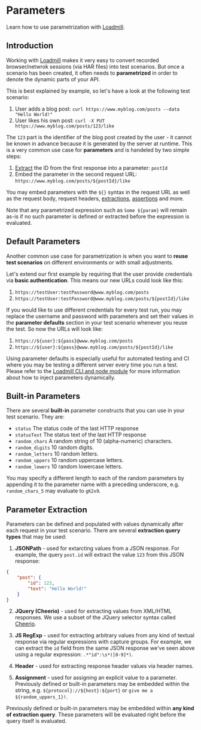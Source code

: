 # Parameters

Learn how to use parametrization with [Loadmill](https://www.loadmill.com).

## Introduction

Working with [Loadmill](https://www.loadmill.com) makes it very easy to convert recorded browser/netwrok sessions (via HAR files) into test scenarios. But once a scenario has been created, it often needs to **parametrized** in order to denote the dynamic parts of your API.

This is best explained by example, so let's have a look at the following test scenario:

1. User adds a blog post: `curl https://www.myblog.com/posts --data "Hello World!"`
2. User likes his own post: `curl -X PUT https://www.myblog.com/posts/123/like`

The `123` part is the identifier of the blog post created by the user - it cannot be known in advance because it is generated by the server at runtime. This is a very common use case for **parameters** and is handeled by two simple steps:

1. [Extract](#parameter-extraction) the ID from the first response into a parameter: `postId`
2. Embed the parameter in the second request URL: `https://www.myblog.com/posts/${postId}/like`

You may embed parameters with the `${}` syntax in the request URL as well as the request body, request headers, [extractions](#parameter-extraction), [assertions](assertions.html) and more.

Note that any parametrized expression such as `Some ${param}` will remain as-is if no such parameter is defined or extracted before the expression is evaluated.

## Default Parameters

Another common use case for parametrization is when you want to **reuse test scenarios** on different environments or with small adjustments.

Let's extend our first example by requiring that the user provide credentials via **basic authentication**. This means our new URLs could look like this:

1. `https://testUser:testPassword@www.myblog.com/posts`
2. `https://testUser:testPassword@www.myblog.com/posts/${postId}/like`

If you would like to use different credentials for every test run, you may replace the username and password with parameters and set their values in the **parameter defaults** section in your test scenario whenever you reuse the test. So now the URLs will look like:

1. `https://${user}:${pass}@www.myblog.com/posts`
2. `https://${user}:${pass}@www.myblog.com/posts/${postId}/like`

Using parameter defaults is especially useful for automated testing and CI where you may be testing a different server every time you run a test. Please refer to the [Loadmill CLI and node module](https://www.npmjs.com/package/loadmill#parameters) for more information about how to inject parameters dynamically.

## Built-in Parameters

There are several **built-in** parameter constructs that you can use in your test scenario. They are:

- `status` The status code of the last HTTP response
- `statusText` The status text of the last HTTP response
- `random_chars` A random string of 10 (alpha-numeric) characters. 
- `random_digits` 10 random digits. 
- `random_letters` 10 random letters.
- `random_uppers` 10 random uppercase letters.
- `random_lowers` 10 random lowercase letters.

You may specify a different length to each of the random parameters by appending it to the parameter name with a preceding underscore, e.g. `random_chars_5` may evaluate to `gK2x9`.

## Parameter Extraction

Parameters can be defined and populated with values dynamically after each request in your test scenario. There are several **extraction query  types** that may be used:

1. **JSONPath** - used for extarcting values from a JSON response. For example, the query `post.id` will extract the value `123` from this JSON response:
```json
{
    "post": {
        "id": 123,
        "text": "Hello World!"
    }
}
```
2. **JQuery (Cheerio)** - used for extracting values from XML/HTML responses. We use a subset of the JQuery selector syntax called [Cheerio](https://cheerio.js.org).

3. **JS RegExp** - used for extracting arbitrary values from any kind of textual response via regular expressions with capture groups. For example, we can extract the `id` field from the same JSON response we've seen above using a regular expression: `.*"id":\s*([0-9]*)`.

4. **Header** - used for extracting response header values via header names.

5. **Assignment** - used for assigning an explicit value to a parameter. Previously defined or built-in parameters may be embedded within the string, e.g. `${protocol}://${host}:${port}` or `give me a ${random_uppers_1}!`.

Previously defined or built-in parameters may be embedded within **any kind of extraction query**. These parameters will be evaluated right before the query itself is evaluated.




